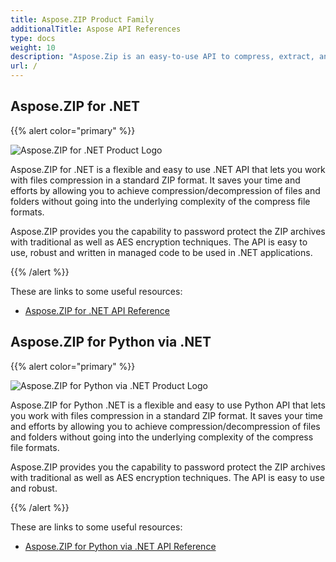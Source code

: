 ```yaml
---
title: Aspose.ZIP Product Family
additionalTitle: Aspose API References
type: docs
weight: 10
description: "Aspose.Zip is an easy-to-use API to compress, extract, and process compressed files in Zip, RAR, or 7Zip formats. Applies encryption using ZipCrypto or AES128, 192, and AES256."
url: /
---
```


## Aspose.ZIP for .NET

{{% alert color="primary" %}} 

![Aspose.ZIP for .NET Product Logo](home_1.png)

Aspose.ZIP for .NET is a flexible and easy to use .NET API that lets you work with files compression in a standard ZIP format. It saves your time and efforts by allowing you to achieve compression/decompression of files and folders without going into the underlying complexity of the compress file formats.

Aspose.ZIP provides you the capability to password protect the ZIP archives with traditional as well as AES encryption techniques. The API is easy to use, robust and written in managed code to be used in .NET applications.

{{% /alert %}} 

These are links to some useful resources:
- [Aspose.ZIP for .NET API Reference](/zip/net/)

## Aspose.ZIP for Python via .NET

{{% alert color="primary" %}} 

![Aspose.ZIP for Python via .NET Product Logo](home_2.png)

Aspose.ZIP for Python .NET is a flexible and easy to use Python API that lets you work with files compression in a standard ZIP format. It saves your time and efforts by allowing you to achieve compression/decompression of files and folders without going into the underlying complexity of the compress file formats.

Aspose.ZIP provides you the capability to password protect the ZIP archives with traditional as well as AES encryption techniques. The API is easy to use and robust.

{{% /alert %}} 

These are links to some useful resources:
- [Aspose.ZIP for Python via .NET API Reference](/zip/python-net/)
